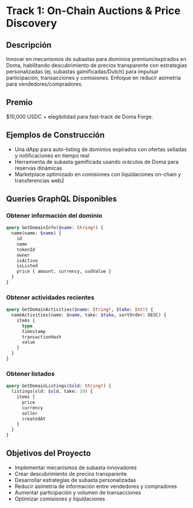 # Track 1: On-Chain Auctions & Price Discovery

## Descripción
Innovar en mecanismos de subastas para dominios premium/expirados en Doma, habilitando descubrimiento de precios transparente con estrategias personalizadas (ej. subastas gamificadas/Dutch) para impulsar participación, transacciones y comisiones. Enfoque en reducir asimetría para vendedores/compradores.

## Premio
$10,000 USDC + elegibilidad para fast-track de Doma Forge.

## Ejemplos de Construcción
- Una dApp para auto-listing de dominios expirados con ofertas selladas y notificaciones en tiempo real
- Herramienta de subasta gamificada usando oráculos de Doma para reservas dinámicas
- Marketplace optimizado en comisiones con liquidaciones on-chain y transferencias web2

## Queries GraphQL Disponibles

### Obtener información del dominio
```graphql
query GetDomainInfo($name: String!) {
  name(name: $name) {
    id
    name
    tokenId
    owner
    isActive
    isListed
    price { amount, currency, usdValue }
  }
}
```

### Obtener actividades recientes
```graphql
query GetDomainActivities($name: String!, $take: Int!) {
  nameActivities(name: $name, take: $take, sortOrder: DESC) {
    items {
      type
      timestamp
      transactionHash
      value
    }
  }
}
```

### Obtener listados
```graphql
query GetDomainListings($sld: String!) {
  listings(sld: $sld, take: 10) {
    items {
      price
      currency
      seller
      createdAt
    }
  }
}
```

## Objetivos del Proyecto
- Implementar mecanismos de subasta innovadores
- Crear descubrimiento de precios transparente
- Desarrollar estrategias de subasta personalizadas
- Reducir asimetría de información entre vendedores y compradores
- Aumentar participación y volumen de transacciones
- Optimizar comisiones y liquidaciones
